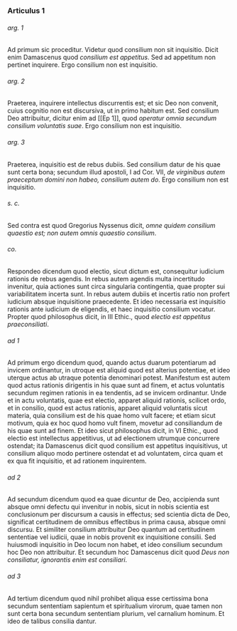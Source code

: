 ### Articulus 1

###### arg. 1
Ad primum sic proceditur. Videtur quod consilium non sit inquisitio. Dicit enim Damascenus quod *consilium est appetitus*. Sed ad appetitum non pertinet inquirere. Ergo consilium non est inquisitio.

###### arg. 2
Praeterea, inquirere intellectus discurrentis est; et sic Deo non convenit, cuius cognitio non est discursiva, ut in primo habitum est. Sed consilium Deo attribuitur, dicitur enim ad [[Ep 1]], quod *operatur omnia secundum consilium voluntatis suae*. Ergo consilium non est inquisitio.

###### arg. 3
Praeterea, inquisitio est de rebus dubiis. Sed consilium datur de his quae sunt certa bona; secundum illud apostoli, I ad Cor. VII, *de virginibus autem praeceptum domini non habeo, consilium autem do*. Ergo consilium non est inquisitio.

###### s. c.
Sed contra est quod Gregorius Nyssenus dicit, *omne quidem consilium quaestio est; non autem omnis quaestio consilium*.

###### co.
Respondeo dicendum quod electio, sicut dictum est, consequitur iudicium rationis de rebus agendis. In rebus autem agendis multa incertitudo invenitur, quia actiones sunt circa singularia contingentia, quae propter sui variabilitatem incerta sunt. In rebus autem dubiis et incertis ratio non profert iudicium absque inquisitione praecedente. Et ideo necessaria est inquisitio rationis ante iudicium de eligendis, et haec inquisitio consilium vocatur. Propter quod philosophus dicit, in III Ethic., quod *electio est appetitus praeconsiliati*.

###### ad 1
Ad primum ergo dicendum quod, quando actus duarum potentiarum ad invicem ordinantur, in utroque est aliquid quod est alterius potentiae, et ideo uterque actus ab utraque potentia denominari potest. Manifestum est autem quod actus rationis dirigentis in his quae sunt ad finem, et actus voluntatis secundum regimen rationis in ea tendentis, ad se invicem ordinantur. Unde et in actu voluntatis, quae est electio, apparet aliquid rationis, scilicet ordo, et in consilio, quod est actus rationis, apparet aliquid voluntatis sicut materia, quia consilium est de his quae homo vult facere; et etiam sicut motivum, quia ex hoc quod homo vult finem, movetur ad consiliandum de his quae sunt ad finem. Et ideo sicut philosophus dicit, in VI Ethic., quod electio est intellectus appetitivus, ut ad electionem utrumque concurrere ostendat; ita Damascenus dicit quod consilium est appetitus inquisitivus, ut consilium aliquo modo pertinere ostendat et ad voluntatem, circa quam et ex qua fit inquisitio, et ad rationem inquirentem.

###### ad 2
Ad secundum dicendum quod ea quae dicuntur de Deo, accipienda sunt absque omni defectu qui invenitur in nobis, sicut in nobis scientia est conclusionum per discursum a causis in effectus; sed scientia dicta de Deo, significat certitudinem de omnibus effectibus in prima causa, absque omni discursu. Et similiter consilium attribuitur Deo quantum ad certitudinem sententiae vel iudicii, quae in nobis provenit ex inquisitione consilii. Sed huiusmodi inquisitio in Deo locum non habet, et ideo consilium secundum hoc Deo non attribuitur. Et secundum hoc Damascenus dicit quod *Deus non consiliatur, ignorantis enim est consiliari*.

###### ad 3
Ad tertium dicendum quod nihil prohibet aliqua esse certissima bona secundum sententiam sapientum et spiritualium virorum, quae tamen non sunt certa bona secundum sententiam plurium, vel carnalium hominum. Et ideo de talibus consilia dantur.

